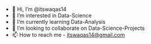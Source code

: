 - 👋 Hi, I’m @itswaqas14
- 👀 I’m interested in Data-Science
- 🌱 I’m currently learning Data-Analysis
- 💞️ I’m looking to collaborate on Data-Science-Projects
- 📫 How to reach me - itswaqas14@gmail.com

<!---
itswaqas14/itswaqas14 is a ✨ special ✨ repository because its `README.md` (this file) appears on your GitHub profile.
You can click the Preview link to take a look at your changes.
--->
